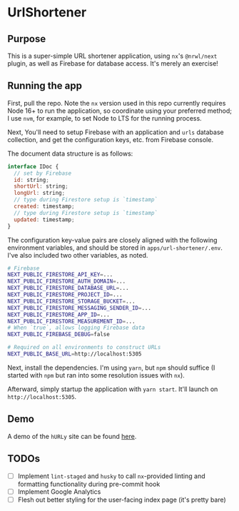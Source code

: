 # UrlShortener

## Purpose
This is a super-simple URL shortener application, using `nx`'s `@nrwl/next` plugin, as well as Firebase for database access. It's merely an exercise!

## Running the app
First, pull the repo. Note the `nx` version used in this repo currently requires Node 16+ to run the application, so coordinate using your preferred method; I use `nvm`, for example, to set Node to LTS for the running process.

Next, You'll need to setup Firebase with an application and `urls` database collection, and get the configuration keys, etc. from Firebase console. 

The document data structure is as follows:

```js
interface IDoc {
  // set by Firebase
  id: string;
  shortUrl: string;
  longUrl: string;
  // type during Firestore setup is `timestamp`
  created: timestamp;
  // type during Firestore setup is `timestamp`
  updated: timestamp;
}
```

The configuration key-value pairs are closely aligned with the following environment variables, and should be stored in `apps/url-shortener/.env`. I've also included two other variables, as noted.

```bash
# Firebase
NEXT_PUBLIC_FIRESTORE_API_KEY=...
NEXT_PUBLIC_FIRESTORE_AUTH_DOMAIN=...
NEXT_PUBLIC_FIRESTORE_DATABASE_URL=...
NEXT_PUBLIC_FIRESTORE_PROJECT_ID=...
NEXT_PUBLIC_FIRESTORE_STORAGE_BUCKET=...
NEXT_PUBLIC_FIRESTORE_MESSAGING_SENDER_ID=...
NEXT_PUBLIC_FIRESTORE_APP_ID=...
NEXT_PUBLIC_FIRESTORE_MEASUREMENT_ID=...
# When `true`, allows logging Firebase data
NEXT_PUBLIC_FIREBASE_DEBUG=false

# Required on all environments to construct URLs
NEXT_PUBLIC_BASE_URL=http://localhost:5305
```
Next, install the dependencies. I'm using `yarn`, but `npm` should suffice (I started with `npm` but ran into some resolution issues with `nx`).

Afterward, simply startup the application with `yarn start`. It'll launch on `http://localhost:5305`. 

## Demo
A demo of the `hURLy` site can be found [here](https://hurly.netlify.app/).

## TODOs
- [ ] Implement `lint-staged` and `husky` to call `nx`-provided linting and formatting functionality during pre-commit hook
- [ ] Implement Google Analytics
- [ ] Flesh out better styling for the user-facing index page (it's pretty bare)